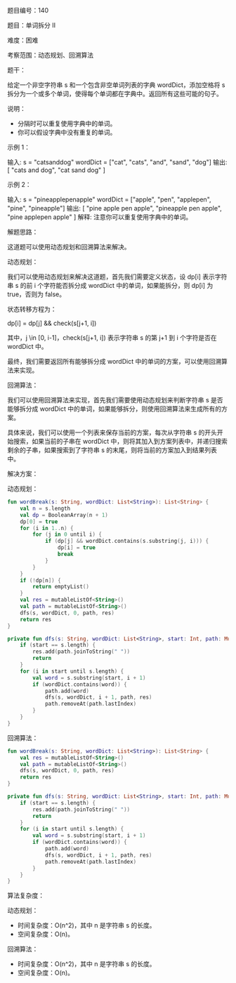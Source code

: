 题目编号：140

题目：单词拆分 II

难度：困难

考察范围：动态规划、回溯算法

题干：

给定一个非空字符串 s 和一个包含非空单词列表的字典 wordDict，添加空格将 s 拆分为一个或多个单词，使得每个单词都在字典中。返回所有这些可能的句子。

说明：

- 分隔时可以重复使用字典中的单词。
- 你可以假设字典中没有重复的单词。

示例 1：

输入:
s = "catsanddog"
wordDict = ["cat", "cats", "and", "sand", "dog"]
输出:
[
  "cats and dog",
  "cat sand dog"
]

示例 2：

输入:
s = "pineapplepenapple"
wordDict = ["apple", "pen", "applepen", "pine", "pineapple"]
输出:
[
  "pine apple pen apple",
  "pineapple pen apple",
  "pine applepen apple"
]
解释: 注意你可以重复使用字典中的单词。

解题思路：

这道题可以使用动态规划和回溯算法来解决。

动态规划：

我们可以使用动态规划来解决这道题，首先我们需要定义状态，设 dp[i] 表示字符串 s 的前 i 个字符能否拆分成 wordDict 中的单词，如果能拆分，则 dp[i] 为 true，否则为 false。

状态转移方程为：

dp[i] = dp[j] \&\& check(s[j+1, i])

其中，j \in [0, i-1]，check(s[j+1, i]) 表示字符串 s 的第 j+1 到 i 个字符是否在 wordDict 中。

最终，我们需要返回所有能够拆分成 wordDict 中的单词的方案，可以使用回溯算法来实现。

回溯算法：

我们可以使用回溯算法来实现，首先我们需要使用动态规划来判断字符串 s 是否能够拆分成 wordDict 中的单词，如果能够拆分，则使用回溯算法来生成所有的方案。

具体来说，我们可以使用一个列表来保存当前的方案，每次从字符串 s 的开头开始搜索，如果当前的子串在 wordDict 中，则将其加入到方案列表中，并递归搜索剩余的子串，如果搜索到了字符串 s 的末尾，则将当前的方案加入到结果列表中。

解决方案：

动态规划：

```kotlin
fun wordBreak(s: String, wordDict: List<String>): List<String> {
    val n = s.length
    val dp = BooleanArray(n + 1)
    dp[0] = true
    for (i in 1..n) {
        for (j in 0 until i) {
            if (dp[j] && wordDict.contains(s.substring(j, i))) {
                dp[i] = true
                break
            }
        }
    }
    if (!dp[n]) {
        return emptyList()
    }
    val res = mutableListOf<String>()
    val path = mutableListOf<String>()
    dfs(s, wordDict, 0, path, res)
    return res
}

private fun dfs(s: String, wordDict: List<String>, start: Int, path: MutableList<String>, res: MutableList<String>) {
    if (start == s.length) {
        res.add(path.joinToString(" "))
        return
    }
    for (i in start until s.length) {
        val word = s.substring(start, i + 1)
        if (wordDict.contains(word)) {
            path.add(word)
            dfs(s, wordDict, i + 1, path, res)
            path.removeAt(path.lastIndex)
        }
    }
}
```

回溯算法：

```kotlin
fun wordBreak(s: String, wordDict: List<String>): List<String> {
    val res = mutableListOf<String>()
    val path = mutableListOf<String>()
    dfs(s, wordDict, 0, path, res)
    return res
}

private fun dfs(s: String, wordDict: List<String>, start: Int, path: MutableList<String>, res: MutableList<String>) {
    if (start == s.length) {
        res.add(path.joinToString(" "))
        return
    }
    for (i in start until s.length) {
        val word = s.substring(start, i + 1)
        if (wordDict.contains(word)) {
            path.add(word)
            dfs(s, wordDict, i + 1, path, res)
            path.removeAt(path.lastIndex)
        }
    }
}
```

算法复杂度：

动态规划：

- 时间复杂度：O(n^2)，其中 n 是字符串 s 的长度。
- 空间复杂度：O(n)。

回溯算法：

- 时间复杂度：O(n^2)，其中 n 是字符串 s 的长度。
- 空间复杂度：O(n)。